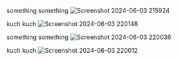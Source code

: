 something something
![Screenshot 2024-06-03 215924](https://github.com/Aditi275/House-price-prediction/assets/124167458/a514ed9a-e940-4f9b-8232-c46c5b870aa1)

kuch kuch
![Screenshot 2024-06-03 220148](https://github.com/Aditi275/House-price-prediction/assets/124167458/2eff0481-90af-4eb9-a315-7bec91fb131e)

something something
![Screenshot 2024-06-03 220036](https://github.com/Aditi275/House-price-prediction/assets/124167458/485ba42e-669e-4217-b52d-13c505f1f782)

kuch kuch
![Screenshot 2024-06-03 220012](https://github.com/Aditi275/House-price-prediction/assets/124167458/9d63a7ad-adef-488a-a7b3-a068483e091e)


